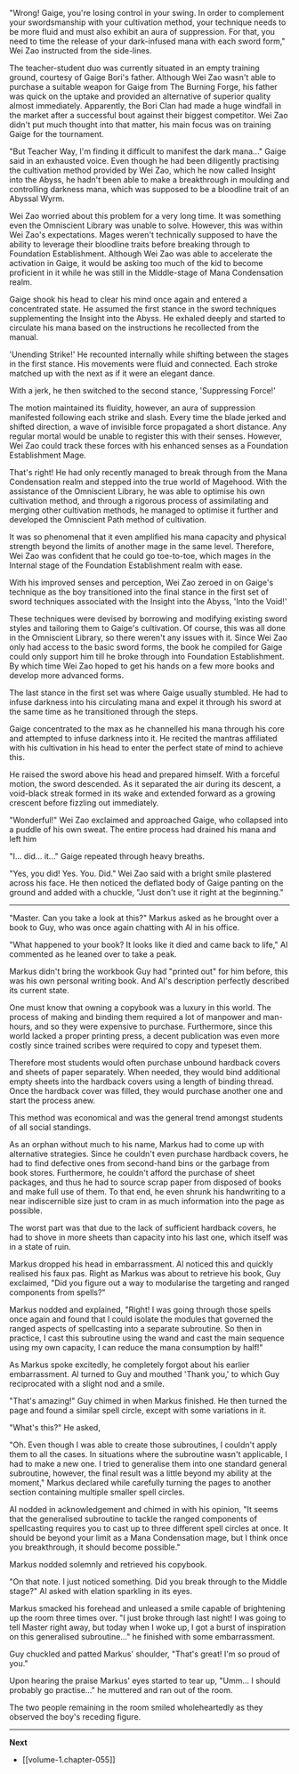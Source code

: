 
"Wrong! Gaige, you're losing control in your swing. In order to complement your swordsmanship with your cultivation method, your technique needs to be more fluid and must also exhibit an aura of suppression. For that, you need to time the release of your dark-infused mana with each sword form," Wei Zao instructed from the side-lines.

The teacher-student duo was currently situated in an empty training ground, courtesy of Gaige Bori's father. Although Wei Zao wasn't able to purchase a suitable weapon for Gaige from The Burning Forge, his father was quick on the uptake and provided an alternative of superior quality almost immediately. Apparently, the Bori Clan had made a huge windfall in the market after a successful bout against their biggest competitor. Wei Zao didn't put much thought into that matter, his main focus was on training Gaige for the tournament.

"But Teacher Way, I'm finding it difficult to manifest the dark mana..." Gaige said in an exhausted voice. Even though he had been diligently practising the cultivation method provided by Wei Zao, which he now called Insight into the Abyss, he hadn't been able to make a breakthrough in moulding and controlling darkness mana, which was supposed to be a bloodline trait of an Abyssal Wyrm.

Wei Zao worried about this problem for a very long time. It was something even the Omniscient Library was unable to solve. However, this was within Wei Zao's expectations. Mages weren't technically supposed to have the ability to leverage their bloodline traits before breaking through to Foundation Establishment. Although Wei Zao was able to accelerate the activation in Gaige, it would be asking too much of the kid to become proficient in it while he was still in the Middle-stage of Mana Condensation realm.

Gaige shook his head to clear his mind once again and entered a concentrated state. He assumed the first stance in the sword techniques supplementing the Insight into the Abyss. He exhaled deeply and started to circulate his mana based on the instructions he recollected from the manual.

'Unending Strike!' He recounted internally while shifting between the stages in the first stance. His movements were fluid and connected. Each stroke matched up with the next as if it were an elegant dance.

With a jerk, he then switched to the second stance, 'Suppressing Force!'

The motion maintained its fluidity, however, an aura of suppression manifested following each strike and slash. Every time the blade jerked and shifted direction, a wave of invisible force propagated a short distance. Any regular mortal would be unable to register this with their senses. However, Wei Zao could track these forces with his enhanced senses as a Foundation Establishment Mage.

That's right! He had only recently managed to break through from the Mana Condensation realm and stepped into the true world of Magehood. With the assistance of the Omniscient Library, he was able to optimise his own cultivation method, and through a rigorous process of assimilating and merging other cultivation methods, he managed to optimise it further and developed the Omniscient Path method of cultivation.

It was so phenomenal that it even amplified his mana capacity and physical strength beyond the limits of another mage in the same level. Therefore, Wei Zao was confident that he could go toe-to-toe, which mages in the Internal stage of the Foundation Establishment realm with ease.

With his improved senses and perception, Wei Zao zeroed in on Gaige's technique as the boy transitioned into the final stance in the first set of sword techniques associated with the Insight into the Abyss, 'Into the Void!'

These techniques were devised by borrowing and modifying existing sword styles and tailoring them to Gaige's cultivation. Of course, this was all done in the Omniscient Library, so there weren't any issues with it. Since Wei Zao only had access to the basic sword forms, the book he compiled for Gaige could only support him till he broke through into Foundation Establishment. By which time Wei Zao hoped to get his hands on a few more books and develop more advanced forms.

The last stance in the first set was where Gaige usually stumbled. He had to infuse darkness into his circulating mana and expel it through his sword at the same time as he transitioned through the steps.

Gaige concentrated to the max as he channelled his mana through his core and attempted to infuse darkness into it. He recited the mantras affiliated with his cultivation in his head to enter the perfect state of mind to achieve this.

He raised the sword above his head and prepared himself. With a forceful motion, the sword descended. As it separated the air during its descent, a void-black streak formed in its wake and extended forward as a growing crescent before fizzling out immediately.

"Wonderful!" Wei Zao exclaimed and approached Gaige, who collapsed into a puddle of his own sweat. The entire process had drained his mana and left him 

"I... did... it..." Gaige repeated through heavy breaths.

"Yes, you did! Yes. You. Did." Wei Zao said with a bright smile plastered across his face. He then noticed the deflated body of Gaige panting on the ground and added with a chuckle, "Just don't use it right at the beginning."

____

"Master. Can you take a look at this?" Markus asked as he brought over a book to Guy, who was once again chatting with Al in his office.

"What happened to your book? It looks like it died and came back to life," Al commented as he leaned over to take a peak.

Markus didn't bring the workbook Guy had "printed out" for him before, this was his own personal writing book. And Al's description perfectly described its current state.

One must know that owning a copybook was a luxury in this world. The process of making and binding them required a lot of manpower and man-hours, and so they were expensive to purchase. Furthermore, since this world lacked a proper printing press, a decent publication was even more costly since trained scribes were required to copy and typeset them.

Therefore most students would often purchase unbound hardback covers and sheets of paper separately. When needed, they would bind additional empty sheets into the hardback covers using a length of binding thread. Once the hardback cover was filled, they would purchase another one and start the process anew.

This method was economical and was the general trend amongst students of all social standings.

As an orphan without much to his name, Markus had to come up with alternative strategies. Since he couldn't even purchase hardback covers, he had to find defective ones from second-hand bins or the garbage from book stores. Furthermore, he couldn't afford the purchase of sheet packages, and thus he had to source scrap paper from disposed of books and make full use of them. To that end, he even shrunk his handwriting to a near indiscernible size just to cram in as much information into the page as possible.

The worst part was that due to the lack of sufficient hardback covers, he had to shove in more sheets than capacity into his last one, which itself was in a state of ruin.

Markus dropped his head in embarrassment. Al noticed this and quickly realised his faux pas. Right as Markus was about to retrieve his book, Guy exclaimed, "Did you figure out a way to modularise the targeting and ranged components from spells?"

Markus nodded and explained, "Right! I was going through those spells once again and found that I could isolate the modules that governed the ranged aspects of spellcasting into a separate subroutine. So then in practice, I cast this subroutine using the wand and cast the main sequence using my own capacity, I can reduce the mana consumption by half!"

As Markus spoke excitedly, he completely forgot about his earlier embarrassment. Al turned to Guy and mouthed 'Thank you,' to which Guy reciprocated with a slight nod and a smile.

"That's amazing!" Guy chimed in when Markus finished. He then turned the page and found a similar spell circle, except with some variations in it.

"What's this?" He asked,

"Oh. Even though I was able to create those subroutines, I couldn't apply them to all the cases. In situations where the subroutine wasn't applicable, I had to make a new one. I tried to generalise them into one standard general subroutine, however, the final result was a little beyond my ability at the moment," Markus declared while carefully turning the pages to another section containing multiple smaller spell circles.

Al nodded in acknowledgement and chimed in with his opinion, "It seems that the generalised subroutine to tackle the ranged components of spellcasting requires you to cast up to three different spell circles at once. It should be beyond your limit as a Mana Condensation mage, but I think once you breakthrough, it should become possible."

Markus nodded solemnly and retrieved his copybook.

"On that note. I just noticed something. Did you break through to the Middle stage?" Al asked with elation sparkling in its eyes.

Markus smacked his forehead and unleased a smile capable of brightening up the room three times over. "I just broke through last night! I was going to tell Master right away, but today when I woke up, I got a burst of inspiration on this generalised subroutine..." he finished with some embarrassment.

Guy chuckled and patted Markus' shoulder, "That's great! I'm so proud of you."

Upon hearing the praise Markus' eyes started to tear up, "Umm... I should probably go practise..." he muttered and ran out of the room.

The two people remaining in the room smiled wholeheartedly as they observed the boy's receding figure.

____

**Next**
* [[volume-1.chapter-055]]